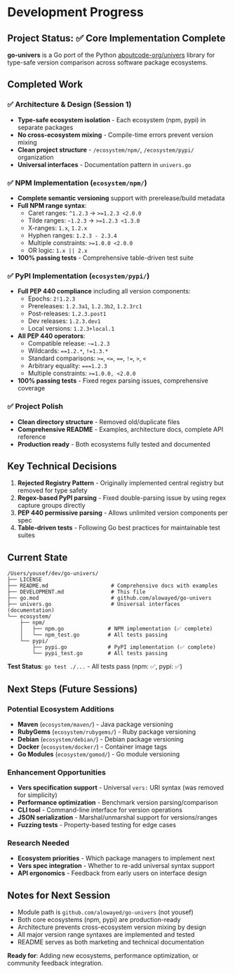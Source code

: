 # Development Progress

## Project Status: ✅ Core Implementation Complete

**go-univers** is a Go port of the Python [aboutcode-org/univers](https://github.com/aboutcode-org/univers) library for type-safe version comparison across software package ecosystems.

## Completed Work

### ✅ Architecture & Design (Session 1)
- **Type-safe ecosystem isolation** - Each ecosystem (npm, pypi) in separate packages
- **No cross-ecosystem mixing** - Compile-time errors prevent version mixing
- **Clean project structure** - `/ecosystem/npm/`, `/ecosystem/pypi/` organization
- **Universal interfaces** - Documentation pattern in `univers.go`

### ✅ NPM Implementation (`ecosystem/npm/`)
- **Complete semantic versioning** support with prerelease/build metadata
- **Full NPM range syntax**:
  - Caret ranges: `^1.2.3` → `>=1.2.3 <2.0.0`
  - Tilde ranges: `~1.2.3` → `>=1.2.3 <1.3.0`
  - X-ranges: `1.x`, `1.2.x`
  - Hyphen ranges: `1.2.3 - 2.3.4`
  - Multiple constraints: `>=1.0.0 <2.0.0`
  - OR logic: `1.x || 2.x`
- **100% passing tests** - Comprehensive table-driven test suite

### ✅ PyPI Implementation (`ecosystem/pypi/`)
- **Full PEP 440 compliance** including all version components:
  - Epochs: `2!1.2.3`
  - Prereleases: `1.2.3a1`, `1.2.3b2`, `1.2.3rc1`
  - Post-releases: `1.2.3.post1`
  - Dev releases: `1.2.3.dev1`
  - Local versions: `1.2.3+local.1`
- **All PEP 440 operators**:
  - Compatible release: `~=1.2.3`
  - Wildcards: `==1.2.*`, `!=1.3.*`
  - Standard comparisons: `>=`, `<=`, `==`, `!=`, `>`, `<`
  - Arbitrary equality: `===1.2.3`
  - Multiple constraints: `>=1.0.0, <2.0.0`
- **100% passing tests** - Fixed regex parsing issues, comprehensive coverage

### ✅ Project Polish
- **Clean directory structure** - Removed old/duplicate files
- **Comprehensive README** - Examples, architecture docs, complete API reference
- **Production ready** - Both ecosystems fully tested and documented

## Key Technical Decisions

1. **Rejected Registry Pattern** - Originally implemented central registry but removed for type safety
2. **Regex-based PyPI parsing** - Fixed double-parsing issue by using regex capture groups directly
3. **PEP 440 permissive parsing** - Allows unlimited version components per spec
4. **Table-driven tests** - Following Go best practices for maintainable test suites

## Current State

```
/Users/yousef/dev/go-univers/
├── LICENSE
├── README.md                    # Comprehensive docs with examples
├── DEVELOPMENT.md               # This file
├── go.mod                       # github.com/alowayed/go-univers
├── univers.go                   # Universal interfaces (documentation)
└── ecosystem/
    ├── npm/
    │   ├── npm.go              # NPM implementation (✅ complete)
    │   └── npm_test.go         # All tests passing
    └── pypi/
        ├── pypi.go             # PyPI implementation (✅ complete)  
        └── pypi_test.go        # All tests passing
```

**Test Status**: `go test ./...` - All tests pass (npm: ✅, pypi: ✅)

## Next Steps (Future Sessions)

### Potential Ecosystem Additions
- **Maven** (`ecosystem/maven/`) - Java package versioning
- **RubyGems** (`ecosystem/rubygems/`) - Ruby package versioning  
- **Debian** (`ecosystem/debian/`) - Debian package versioning
- **Docker** (`ecosystem/docker/`) - Container image tags
- **Go Modules** (`ecosystem/gomod/`) - Go module versioning

### Enhancement Opportunities
- **Vers specification support** - Universal `vers:` URI syntax (was removed for simplicity)
- **Performance optimization** - Benchmark version parsing/comparison
- **CLI tool** - Command-line interface for version operations
- **JSON serialization** - Marshal/unmarshal support for versions/ranges
- **Fuzzing tests** - Property-based testing for edge cases

### Research Needed
- **Ecosystem priorities** - Which package managers to implement next
- **Vers spec integration** - Whether to re-add universal syntax support
- **API ergonomics** - Feedback from early users on interface design

## Notes for Next Session

- Module path is `github.com/alowayed/go-univers` (not yousef)
- Both core ecosystems (npm, pypi) are production-ready
- Architecture prevents cross-ecosystem version mixing by design
- All major version range syntaxes are implemented and tested
- README serves as both marketing and technical documentation

**Ready for**: Adding new ecosystems, performance optimization, or community feedback integration.